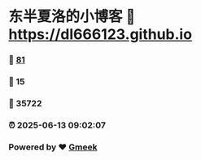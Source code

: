 # 东半夏洛的小博客 :link: https://dl666123.github.io 
### :page_facing_up: [81](https://dl666123.github.io/tag.html) 
### :speech_balloon: 15 
### :hibiscus: 35722 
### :alarm_clock: 2025-06-13 09:02:07 
### Powered by :heart: [Gmeek](https://github.com/Meekdai/Gmeek)
